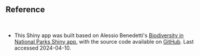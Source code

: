 ## Reference
<br>

- This Shiny app was built based on Alessio Benedetti's [Biodiversity in National Parks Shiny app](https://abenedetti.shinyapps.io/bioNPS/), with the source code available on [GitHub](https://github.com/abenedetti/bioNPS). Last accessed 2024-04-10.
